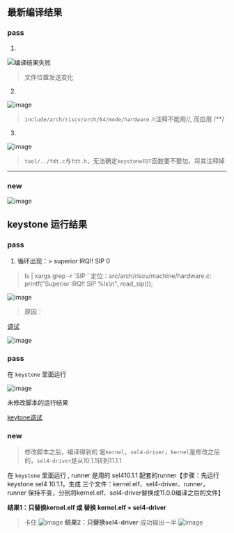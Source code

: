## 最新编译结果

### pass
1. 
![编译结果失败](https://user-images.githubusercontent.com/74185337/233795111-fc7c4c2c-5680-46f6-ade5-e5bc4711275a.png)
> 文件位置发送变化

2. 
![image](https://user-images.githubusercontent.com/74185337/235285392-22281739-b031-4796-bf4d-2e7c99ec36b3.png)
> `include/arch/riscv/arch/64/mode/hardware.h`注释不能用//, 而应用 /**/

3. 
![image](https://user-images.githubusercontent.com/74185337/236373582-806ae7c4-acf4-4e26-b320-6e579d82246d.png)
> `tool/../fdt.c`与`fdt.h`，无法确定`keystoneFDT`函数要不要加，将其注释掉

---
### new
![image](https://user-images.githubusercontent.com/74185337/236373987-7a331bd3-938c-460c-aab1-a4ded3b0ebeb.png)


## keystone 运行结果

### pass
1. 循环出现：> superior IRQ!! SIP 0
> ls | xargs grep -r 'SIP '  定位：src/arch/riscv/machine/hardware.c:    printf("Superior IRQ!! SIP %lx\n", read_sip());

![image](https://user-images.githubusercontent.com/74185337/236675577-fd45a0a1-0730-4b55-bbd8-fb1cbe9f2df9.png)

> 原因：

[调试](https://github.com/MIn515/sel4-test/blob/main/modify_patch/result/debug.md)




![image](https://user-images.githubusercontent.com/74185337/236677603-14a3236e-0411-40f1-84b2-aa0c24303bbf.png)

### pass

在 `keystone` 里面运行 

![image](https://user-images.githubusercontent.com/74185337/237062093-a04ffa27-d851-46a4-b53f-9c232198d376.png)

未修改脚本的运行结果

[keytone调试](https://github.com/MIn515/sel4-test/blob/main/modify_patch/result/keystone-debug.md)





### new
> 修改脚本之后，编译得到的 是`kernel`，`sel4-driver`，`kernel`是修改之后的，`sel4-driver`是从10.1.1转到11.1.1

在 `keystone` 里面运行 , runner 是用的 sel410.1.1 配套的runner【步骤：先运行keystone sel4 10.1.1，生成 三个文件：kernel.elf、sel4-driver、runner，runner 保持不变，分别将kernel.elf、sel4-driver替换成11.0.0编译之后的文件】

**结果1：只替换kernel.elf   或   替换 kernel.elf + sel4-driver**
> 卡住
![image](https://github.com/MIn515/sel4-test/assets/74185337/328d6c66-d710-4fe6-b4dd-7ca024c9f97a)
**结果2：只替换sel4-driver**
> 成功输出一半
![image](https://github.com/MIn515/sel4-test/assets/74185337/8d5a36ff-ce49-47c4-b153-b9f48444f363)


